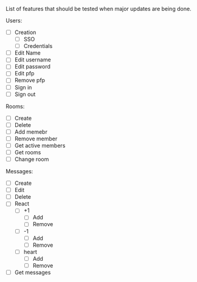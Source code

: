List of features that should be tested when major updates are being done.

Users:
- [ ] Creation
  - [ ] SSO
  - [ ] Credentials
- [ ] Edit Name
- [ ] Edit username
- [ ] Edit password
- [ ] Edit pfp
- [ ] Remove pfp
- [ ] Sign in
- [ ] Sign out

Rooms:
- [ ] Create
- [ ] Delete
- [ ] Add memebr
- [ ] Remove member
- [ ] Get active members
- [ ] Get rooms
- [ ] Change room

Messages:
- [ ] Create
- [ ] Edit
- [ ] Delete
- [ ] React
  - [ ] +1
    - [ ] Add
    - [ ] Remove
  - [ ] -1
    - [ ] Add
    - [ ] Remove
  - [ ] heart
    - [ ] Add
    - [ ] Remove
- [ ] Get messages